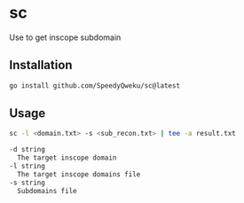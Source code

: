 # sc

Use to get inscope subdomain

## Installation

```bash
go install github.com/SpeedyQweku/sc@latest
```

## Usage

```bash
sc -l <domain.txt> -s <sub_recon.txt> | tee -a result.txt
```

```bash
-d string
  The target inscope domain
-l string
  The target inscope domains file
-s string
  Subdomains file
```
